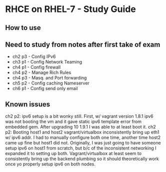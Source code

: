 # RHCE on RHEL-7 - Study Guide

## How to use

## Need to study from notes after first take of exam
- ch2 p3 - Config IPv6
- ch3 p1 - Config Network Teaming
- ch4 p1 - Config firewall
- ch4 p2 - Manage Rich Rules
- ch4 p3 - Masq. and Port forwarding
- ch5 p2 - Config caching Nameserver
- ch6 p1 - Config send only email

## Known issues
ch2 p2: ipv6 setup is a bit wonky still. First, w/ vagrant version 1.8.1 ipv6 was not booting the vm and it gave static ipv6 template error from embedded gem. After upgrading 10 1.9.1 I was able to at least boot it.
ch2 p2: Booting host1 and host2 vagrant/virtualbox inconsistently bring up eth1 w/ ipv6 addr. I had to manually configure both one time, another time host2 came up fine but host1 did not. Originally, I was just going to have someone setup ipv6 on host1 from scratch, but b/c of the inconsistent networking I expanded it to setting up both. Vagrant/virtualbox at least seem to consistently bring up the backend plumbing so it should theoretically work once yo properly setup ipv6 on both nodes. 
